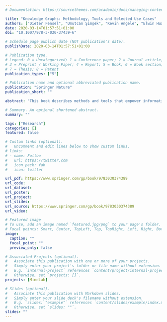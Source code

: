 ```yaml
---
# Documentation: https://sourcethemes.com/academic/docs/managing-content/

title: "Knowledge Graphs: Methodology, Tools and Selected Use Cases"
authors: ["Dieter Fensel", "Umutcan Şimşek", "Kevin Angele", "Elwin Huaman", "Elias Kärle", "Oleksandra Panasiuk", "Ioan Toma", "Jürgen Umbrich", "Alexander Wahler"]
date: 2020-03-14T01:57:51+01:00
doi: "10.1007/978-3-030-37439-6"

# Schedule page publish date (NOT publication's date).
publishDate: 2020-03-14T01:57:51+01:00

# Publication type.
# Legend: 0 = Uncategorized; 1 = Conference paper; 2 = Journal article;
# 3 = Preprint / Working Paper; 4 = Report; 5 = Book; 6 = Book section;
# 7 = Thesis; 8 = Patent
publication_types: ["5"]

# Publication name and optional abbreviated publication name.
publication: "Springer Nature"
publication_short: ""

abstract: "This book describes methods and tools that empower information providers to build and maintain knowledge graphs, including those for manual, semi-automatic, and automatic construction; implementation; and validation and verification of semantic annotations and their integration into knowledge graphs. It also presents lifecycle-based approaches for semi-automatic and automatic curation of these graphs, such as approaches for assessment, error correction, and enrichment of knowledge graphs with other static and dynamic resources. Chapter 1 defines knowledge graphs, focusing on the impact of various approaches rather than mathematical precision. Chapter 2 details how knowledge graphs are built, implemented, maintained, and deployed. Chapter 3 then introduces relevant application layers that can be built on top of such knowledge graphs, and explains how inference can be used to define views on such graphs, making it a useful resource for open and service-oriented dialog systems. Chapter 4 discusses applications of knowledge graph technologies for e-tourism and use cases for other verticals. Lastly, Chapter 5 provides a summary and sketches directions for future work. The additional appendix introduces an abstract syntax and semantics for domain specifications that are used to adapt schema. org to specific domains and tasks. To illustrate the practical use of the approaches presented, the book discusses several pilots with a focus on conversational interfaces, describing how to exploit knowledge graphs for e-marketing and e-commerce. It is intended for advanced professionals and researchers requiring a brief introduction …"

# Summary. An optional shortened abstract.
summary: ""

tags: ["Research"]
categories: []
featured: false

# Custom links (optional).
#   Uncomment and edit lines below to show custom links.
# links:
# - name: Follow
#   url: https://twitter.com
#   icon_pack: fab
#   icon: twitter

url_pdf: https://www.springer.com/gp/book/9783030374389
url_code:
url_dataset:
url_poster:
url_project:
url_slides:
url_source: https://www.springer.com/gp/book/9783030374389
url_video:

# Featured image
# To use, add an image named `featured.jpg/png` to your page's folder. 
# Focal points: Smart, Center, TopLeft, Top, TopRight, Left, Right, BottomLeft, Bottom, BottomRight.
image:
  caption: ""
  focal_point: ""
  preview_only: false

# Associated Projects (optional).
#   Associate this publication with one or more of your projects.
#   Simply enter your project's folder or file name without extension.
#   E.g. `internal-project` references `content/project/internal-project/index.md`.
#   Otherwise, set `projects: []`.
projects: [MindLab]

# Slides (optional).
#   Associate this publication with Markdown slides.
#   Simply enter your slide deck's filename without extension.
#   E.g. `slides: "example"` references `content/slides/example/index.md`.
#   Otherwise, set `slides: ""`.
slides: ""
---
```

